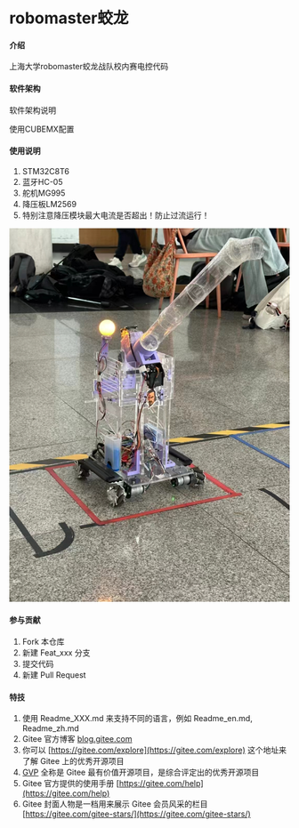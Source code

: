 # robomaster蛟龙

#### 介绍
上海大学robomaster蛟龙战队校内赛电控代码

#### 软件架构
软件架构说明

使用CUBEMX配置


#### 使用说明

1.  STM32C8T6
2.  蓝牙HC-05
3.  舵机MG995
4.  降压板LM2569
5.  特别注意降压模块最大电流是否超出！防止过流运行！


![输入图片说明](%E5%BE%AE%E4%BF%A1%E5%9B%BE%E7%89%87_20241014215807.jpg)
#### 参与贡献

1.  Fork 本仓库
2.  新建 Feat_xxx 分支
3.  提交代码
4.  新建 Pull Request


#### 特技

1.  使用 Readme\_XXX.md 来支持不同的语言，例如 Readme\_en.md, Readme\_zh.md
2.  Gitee 官方博客 [blog.gitee.com](https://blog.gitee.com)
3.  你可以 [https://gitee.com/explore](https://gitee.com/explore) 这个地址来了解 Gitee 上的优秀开源项目
4.  [GVP](https://gitee.com/gvp) 全称是 Gitee 最有价值开源项目，是综合评定出的优秀开源项目
5.  Gitee 官方提供的使用手册 [https://gitee.com/help](https://gitee.com/help)
6.  Gitee 封面人物是一档用来展示 Gitee 会员风采的栏目 [https://gitee.com/gitee-stars/](https://gitee.com/gitee-stars/)
